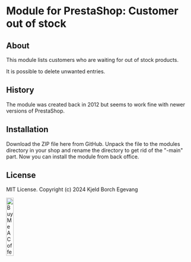 # Module for PrestaShop: Customer out of stock

## About

This module lists customers who are waiting for out of stock products.

It is possible to delete unwanted entries.

## History

The module was created back in 2012 but seems to work fine with newer
versions of PrestaShop.

## Installation

Download the ZIP file here from GitHub. Unpack the file to the modules
directory in your shop and rename the directory to get rid of the
"-main" part. Now you can install the module from back office.

## License
MIT License. Copyright (c) 2024 Kjeld Borch Egevang

<a href="https://www.buymeacoffee.com/gitdyr" target="_blank"><img src="https://cdn.buymeacoffee.com/buttons/v2/default-yellow.png" alt="Buy Me A Coffee" style="height: 20%;width: 20%;" ></a>
